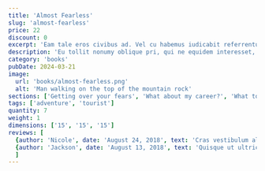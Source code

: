 ```yaml
---
title: 'Almost Fearless'
slug: 'almost-fearless'
price: 22
discount: 0
excerpt: 'Eam tale eros civibus ad. Vel cu habemus iudicabit referrentur, cu est autem omnesque. Dolorum accusamus at vel, duo putent accommodare ei. In veritus tacimates convenire mea, eam quas falli eripuit et. Ne graece audiam sea, fabellas urbanitas assueverit sea.'
description: 'Eu tollit nonumy oblique pri, qui ne equidem interesset, usu ea quando facilisi senserit. Eu sit aliquid vituperata omittantur. Eos in quis mundi, ne sit possit possim, eu sint viris quo. Facilis sensibus eam ea, elit ocurreret has. Quo ei corpora constituam, discere reprimique. No qui posse deseruisse. Cu vel choro iracundia, has cu modus mucius expetenda, oblique singulis eleifend an nec vitae impedit dignissim.'
category: 'books'
pubDate: 2024-03-21
image:
  url: 'books/almost-fearless.png'
  alt: 'Man walking on the top of the mountain rock'
sections: ['Getting over your fears', 'What about my career?', 'What to do about naysayers', 'Building self-confidence']
tags: ['adventure', 'tourist']
quantity: 7
weight: 1
dimensions: ['15', '15', '15']
reviews: [
  {author: 'Nicole', date: 'August 24, 2018', text: 'Cras vestibulum aliquam vulputate. Nam a erat blandit, laoreet ex eleifend, bibendum augue. Maecenas est sem, vulputate at massa a, dignissim pulvinar orci.', rating: 5},
  {author: 'Jackson', date: 'August 13, 2018', text: 'Quisque ut ultricies lorem, vitae accumsan ex. Vestibulum hendrerit in arcu mollis sodales. Nunc nec lorem et ex tempor consequat et at lacus. Morbi ac elit nunc. Nam tempor diam id libero placerat, eget rhoncus lacus ornare. Aliquam ante ante, congue sit amet luctus auctor, feugiat non libero.', rating: 5},
  ]
---
```

